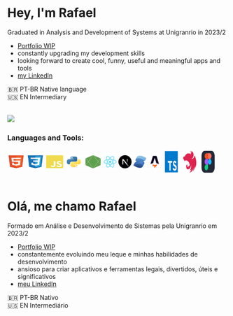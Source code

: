 # Hey, I'm Rafael
Graduated in Analysis and Development of Systems at Unigranrio in 2023/2

+ [Portfolio WIP](https://rafael-vasconcellos.github.io/)  
+ constantly upgrading my development skills  
+ looking forward to create cool, funny, useful and meaningful apps and tools  
+ [my LinkedIn](https://www.linkedin.com/in/rafael-vasconcelos-1b4298311/)

🇧🇷 PT-BR Native language  
🇺🇸 EN Intermediary

<div style="padding-top: 18px">
  <img width="300" src="https://github-readme-stats.vercel.app/api/top-langs/?username=rafael-vasconcellos&layout=compact&langs_count=16&theme=dark" />
</div>

### Languages and Tools:
<div style="display: flex; gap: 4px; align-items: center; padding: 4px 0">
  <img align="center" alt="HTML" title="HTML" height="30" width="40" src="https://raw.githubusercontent.com/devicons/devicon/master/icons/html5/html5-original.svg" />
  <img align="center" alt="CSS" title="CSS" height="30" width="40" src="https://raw.githubusercontent.com/devicons/devicon/master/icons/css3/css3-original.svg" />
  <img align="center" alt="JS" title="Javascript" height="30" width="40" src="https://raw.githubusercontent.com/devicons/devicon/master/icons/javascript/javascript-plain.svg" />
  <img align="center" alt="Python" title="Python" height="30" width="40" src="https://raw.githubusercontent.com/devicons/devicon/master/icons/python/python-original.svg" />

  <img align="center" alt="node" title="nodeJS" height="30" width="40" src="https://raw.githubusercontent.com/devicons/devicon/master/icons/nodejs/nodejs-plain.svg" />
  <img align="center" alt="React" title="React" height="30" width="30" src="https://raw.githubusercontent.com/devicons/devicon/1119b9f84c0290e0f0b38982099a2bd027a48bf1/icons/react/react-original.svg" />
  <img align="center" alt="NextJS" title="NextJS" height="30" width="30" src="https://raw.githubusercontent.com/devicons/devicon/6910f0503efdd315c8f9b858234310c06e04d9c0/icons/nextjs/nextjs-original.svg" />
  <img align="center" alt="SolidJS" title="SolidJS" height="30" width="30" src="https://raw.githubusercontent.com/devicons/devicon/6910f0503efdd315c8f9b858234310c06e04d9c0/icons/solidjs/solidjs-original.svg" />
  <img align="center" alt="Astro" title="Astro" height="30" width="30" src="https://raw.githubusercontent.com/devicons/devicon/6910f0503efdd315c8f9b858234310c06e04d9c0/icons/astro/astro-original.svg" />
  <img align="center" alt="Typescript" title="Typescript" height="50" width="30" style="padding: 0 4px" src="https://raw.githubusercontent.com/devicons/devicon/1119b9f84c0290e0f0b38982099a2bd027a48bf1/icons/typescript/typescript-original.svg" />
  <img align="center" alt="NestJS" title="NestJS" height="50" width="30" style="padding: 0 4px" src="https://raw.githubusercontent.com/devicons/devicon/6910f0503efdd315c8f9b858234310c06e04d9c0/icons/nestjs/nestjs-original.svg" />
  <img align="center" alt="Figma" title="Figma" height="50" width="30" style="padding: 0 4px" src="icons/figma.svg" />
</div>
<br>


# Olá, me chamo Rafael

Formado em Análise e Desenvolvimento de Sistemas pela Unigranrio em 2023/2

+ [Portfolio WIP](https://rafael-vasconcellos.github.io/)  
+ constantemente evoluindo meu leque e minhas habilidades de desenvolvimento  
+ ansioso para criar aplicativos e ferramentas legais, divertidos, úteis e significativos  
+ [meu LinkedIn](https://www.linkedin.com/in/rafael-vasconcelos-1b4298311/)

🇧🇷 PT-BR Nativo  
🇺🇸 EN Intermediário